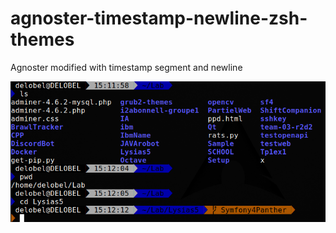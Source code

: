 # agnoster-timestamp-newline-zsh-themes
Agnoster modified with timestamp segment and newline

![agnoster-timestamp-newline.zsh-theme](zsh-theme-preview.png)
